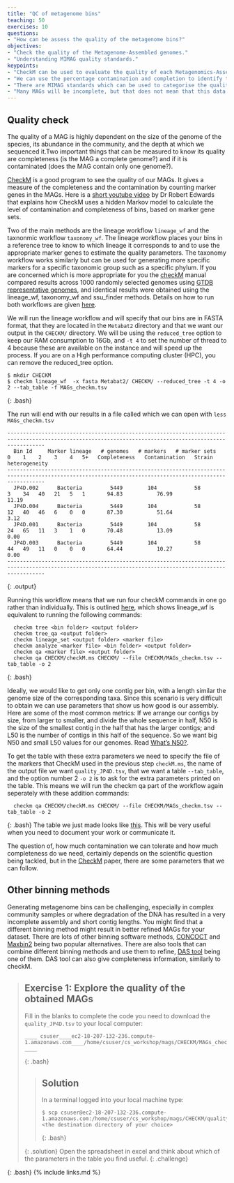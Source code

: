 ```yaml
---
title: "QC of metagenome bins"
teaching: 50
exercises: 10
questions:
- "How can be assess the quality of the metagenome bins?"
objectives:
- "Check the quality of the Metagenome-Assembled genomes."
- "Understanding MIMAG quality standards."  
keypoints:
- "CheckM can be used to evaluate the quality of each Metagenomics-Assembled Genome."
- "We can use the percentage contamination and completion to identify the quality of these bins."
- "There are MIMAG standards which can be used to categorise the quality of a MAG."
- "Many MAGs will be incomplete, but that does not mean that this data is not still useful for downstream analysis."
---
```


## Quality check

The quality of a MAG is highly dependent on the size of the genome of the species, its abundance
in the community, and the depth at which we sequenced it.Two important things that can be measured to know its quality are completeness (is the MAG a complete genome?) and if it is contaminated (does the MAG contain only one genome?).

[CheckM](https://github.com/Ecogenomics/CheckM) is a good program to see the quality of our MAGs.
It gives a measure of the completeness and the contamination by counting marker genes in the MAGs. Here is a [short youtube video](https://youtu.be/sLtSDs3sh6k) by Dr Robert Edwards that explains how CheckM uses a hidden Markov model to calculate the level of contamination and completeness of bins, based on marker gene sets.

Two of the main methods are the lineage workflow `lineage_wf` and the taxnonmic workflow `taxonomy_wf`. The lineage workflow places your bins in a reference tree to know to which lineage it corresponds to and to use the appropriate marker genes to estimate the quality parameters. The taxonomy workflow works similarly but can be used for generating more specific markers for a specific taxonomic group such as a specific phylum. If you are concerned which is more appropriate for you the [checkM](https://github.com/Ecogenomics/CheckM) manual compared results across 1000 randomly selected genomes using [GTDB representative genomes](https://gtdb.ecogenomic.org/), and identical results were obtained using the lineage_wf, taxonomy_wf and ssu_finder methods. Details on how to run both workflows are given [here](https://github.com/Ecogenomics/CheckM/wiki/Workflows).



We will run the lineage workflow and will specify that our bins are in FASTA format, that they are located in the `Metabat2` directory and that we want our output in the `CHECKM/` directory. We will be using the `reduced_tree` option to keep our RAM consumption to 16Gb, and `-t 4` to set the number of thread to 4 because these are available on the instance and will speed up the process. If you are on a High performance computing cluster (HPC), you can remove the reduced_tree option.
~~~
$ mkdir CHECKM
$ checkm lineage_wf  -x fasta Metabat2/ CHECKM/ --reduced_tree -t 4 -o 2 --tab_table -f MAGs_checkm.tsv
~~~
{: .bash}

The run will end with our results in a file called which we can open with `less MAGs_checkm.tsv`
~~~
--------------------------------------------------------------------------------------------------------------------------------------------------------
  Bin Id     Marker lineage   # genomes   # markers   # marker sets   0    1    2    3    4   5+   Completeness   Contamination   Strain heterogeneity  
--------------------------------------------------------------------------------------------------------------------------------------------------------
  JP4D.002      Bacteria         5449        104            58        3    34   40   21   5   1       94.83           76.99              11.19          
  JP4D.004      Bacteria         5449        104            58        12   40   46   6    0   0       87.30           51.64               3.12          
  JP4D.001      Bacteria         5449        104            58        24   65   11   3    1   0       70.48           13.09               0.00          
  JP4D.003      Bacteria         5449        104            58        44   49   11   0    0   0       64.44           10.27               0.00          
--------------------------------------------------------------------------------------------------------------------------------------------------------

~~~
{: .output}

Running this workflow means that we run four checkM commands in one go rather than individually. This is outlined [here](https://github.com/Ecogenomics/CheckM/wiki/Workflows), which shows lineage_wf is equivalent to running the following commands:

~~~
  checkm tree <bin folder> <output folder>
  checkm tree_qa <output folder>
  checkm lineage_set <output folder> <marker file>
  checkm analyze <marker file> <bin folder> <output folder>
  checkm qa <marker file> <output folder>
  checkm qa CHECKM/checkM.ms CHECKM/ --file CHECKM/MAGs_checkm.tsv --tab_table -o 2
~~~
{: .bash}


Ideally, we would like to get only one contig per bin, with a length similar the genome size of the corresponding taxa. Since this scenario is very difficult to obtain we can use parameters that show us how good is our assembly. Here are some of the most common metrics:
If we arrange our contigs by size, from larger to smaller, and divide the whole sequence in half, N50 is the size of the smallest contig in the half that has the larger contigs; and L50 is the number of contigs in this half of the sequence. So we want big N50 and small L50 values for our genomes. Read [What’s N50?](https://www.molecularecologist.com/2017/03/29/whats-n50/).

To get the table with these extra parameters we need to specify the file of the markers that CheckM used in the previous step `checkM.ms`, the name of the output file we want `quality_JP4D.tsv`, that we want a table `--tab_table`, and the option number 2 `-o 2` is to ask for the extra parameters printed on the table. This means we will run the checkm qa part of the workflow again seperately with these addition commands:

~~~
  checkm qa CHECKM/checkM.ms CHECKM/ --file CHECKM/MAGs_checkm.tsv --tab_table -o 2
~~~
{: .bash}
The table we just made looks like [this](https://github.com/carpentries-incubator/metagenomics/blob/gh-pages/files/quality_JP4D.tsv).
This will be very useful when you need to document your work or communicate it.

The question of, how much contamination we can tolerate and how much completeness do we need, certainly depends on the scientific question being tackled, but in the [CheckM](https://genome.cshlp.org/content/25/7/1043) paper, there are some parameters that we can follow.

## Other binning methods

Generating metagenome bins can be challenging, especially in complex community samples or where degradation of the DNA has resulted in a very incomplete assembly and short contig lengths. You might find that a different binning method might result in better refined MAGs for your dataset. There are lots of other binning software methods, [CONCOCT](https://www.nature.com/articles/nmeth.3103) and [Maxbin2](https://academic.oup.com/bioinformatics/article/32/4/605/1744462) being two popular alternatives. There are also tools that can combine different binning methods and use them to refine, [DAS tool](https://www.nature.com/articles/s41564-018-0171-1) being one of them. DAS tool can also give completeness information, similarly to checkM.

> ## Exercise 1: Explore the quality of the obtained MAGs
>
> Fill in the blanks to complete the code you need to download the `quality_JP4D.tsv` to your local computer:
> ~~~
> ____ csuser____ec2-18-207-132-236.compute-1.amazonaws.com____/home/csuser/cs_workshop/mags/CHECKM/MAGs_checkm.tsv ____
> ~~~
> {: .bash}
>
>> ## Solution
>>In a terminal logged into your local machine type:
>> ```
>>$ scp csuser@ec2-18-207-132-236.compute-1.amazonaws.com:/home/csuser/cs_workshop/mags/CHECKM/quality_JP4D.tsv <the destination directory of your choice>
>> ```
>>{: .bash}
>>
> {: .solution}
> Open the spreadsheet in excel and think about  which of the parameters in the table you find useful.
{: .challenge}

{: .bash}
{% include links.md %}
